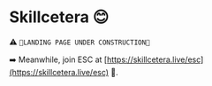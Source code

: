 # Skillcetera 😊

⚠️ `🚧LANDING PAGE UNDER CONSTRUCTION🚧`

➡️ Meanwhile, join ESC at [https://skillcetera.live/esc](https://skillcetera.live/esc) 🎉.
